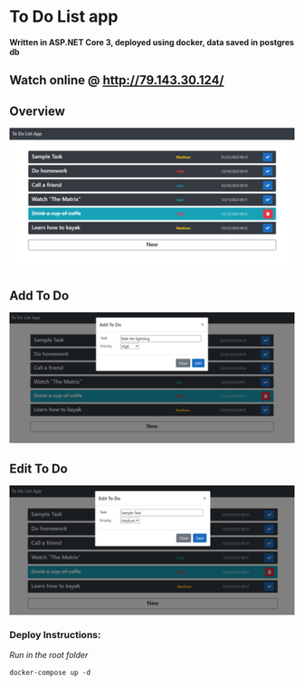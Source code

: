 # To Do List app
#### Written in ASP.NET Core 3, deployed using docker, data saved in postgres db

## Watch online @ http://79.143.30.124/
## Overview
![Overview](/img/overview.png)
## Add To Do
![Add to do](/img/add-to-do.png)
## Edit To Do
![Edit to do](/img/edit-to-do.png)
### Deploy Instructions:
_Run in the root folder_
```
docker-compose up -d
```
